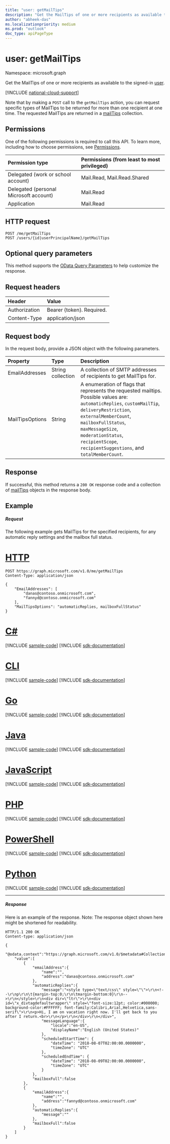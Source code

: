 ```yaml
---
title: "user: getMailTips"
description: "Get the MailTips of one or more recipients as available to the signed-in user."
author: "abheek-das"
ms.localizationpriority: medium
ms.prod: "outlook"
doc_type: apiPageType
---
```


# user: getMailTips

Namespace: microsoft.graph

Get the MailTips of one or more recipients as available to the signed-in [user](../resources/user.md).

[!INCLUDE [national-cloud-support](../../includes/global-us.md)]

Note that by making a `POST` call to the `getMailTips` action, you can request specific types of MailTips to 
be returned for more than one recipient at one time. The requested MailTips are returned in a [mailTips](../resources/mailtips.md) collection.

## Permissions
One of the following permissions is required to call this API. To learn more, including how to choose permissions, see [Permissions](/graph/permissions-reference).

|Permission type      | Permissions (from least to most privileged)              |
|:--------------------|:---------------------------------------------------------|
|Delegated (work or school account) | Mail.Read, Mail.Read.Shared    |
|Delegated (personal Microsoft account) | Mail.Read    |
|Application | Mail.Read |

## HTTP request
<!-- { "blockType": "ignored" } -->
```http
POST /me/getMailTips
POST /users/{id|userPrincipalName}/getMailTips
```
## Optional query parameters
This method supports the [OData Query Parameters](/graph/query-parameters) to help customize the response.
## Request headers
| Header       | Value|
|:-----------  |:------|
| Authorization | Bearer {token}. Required. |
| Content-Type  | application/json  |

## Request body
In the request body, provide a JSON object with the following parameters.

| Property	   | Type	|Description|
|:---------------|:--------|:----------|
|EmailAddresses|String collection|A collection of SMTP addresses of recipients to get MailTips for.|
|MailTipsOptions|String|A enumeration of flags that represents the requested mailtips. Possible values are: `automaticReplies`, `customMailTip`, `deliveryRestriction`, `externalMemberCount`, `mailboxFullStatus`, `maxMessageSize`, `moderationStatus`, `recipientScope`, `recipientSuggestions`, and `totalMemberCount`.|

## Response

If successful, this method returns a `200 OK` response code and a collection of [mailTips](../resources/mailtips.md) objects in the response body.
## Example
##### Request
The following example gets MailTips for the specified recipients, for any automatic reply settings and the mailbox full status.


# [HTTP](#tab/http)
<!-- {
  "blockType": "request",
  "name": "user_getmailtips"
}-->
```http
POST https://graph.microsoft.com/v1.0/me/getMailTips
Content-Type: application/json

{
    "EmailAddresses": [
        "danas@contoso.onmicrosoft.com", 
        "fannyd@contoso.onmicrosoft.com"
    ],
    "MailTipsOptions": "automaticReplies, mailboxFullStatus"
}
```

# [C#](#tab/csharp)
[!INCLUDE [sample-code](../includes/snippets/csharp/user-getmailtips-csharp-snippets.md)]
[!INCLUDE [sdk-documentation](../includes/snippets/snippets-sdk-documentation-link.md)]

# [CLI](#tab/cli)
[!INCLUDE [sample-code](../includes/snippets/cli/user-getmailtips-cli-snippets.md)]
[!INCLUDE [sdk-documentation](../includes/snippets/snippets-sdk-documentation-link.md)]

# [Go](#tab/go)
[!INCLUDE [sample-code](../includes/snippets/go/user-getmailtips-go-snippets.md)]
[!INCLUDE [sdk-documentation](../includes/snippets/snippets-sdk-documentation-link.md)]

# [Java](#tab/java)
[!INCLUDE [sample-code](../includes/snippets/java/user-getmailtips-java-snippets.md)]
[!INCLUDE [sdk-documentation](../includes/snippets/snippets-sdk-documentation-link.md)]

# [JavaScript](#tab/javascript)
[!INCLUDE [sample-code](../includes/snippets/javascript/user-getmailtips-javascript-snippets.md)]
[!INCLUDE [sdk-documentation](../includes/snippets/snippets-sdk-documentation-link.md)]

# [PHP](#tab/php)
[!INCLUDE [sample-code](../includes/snippets/php/user-getmailtips-php-snippets.md)]
[!INCLUDE [sdk-documentation](../includes/snippets/snippets-sdk-documentation-link.md)]

# [PowerShell](#tab/powershell)
[!INCLUDE [sample-code](../includes/snippets/powershell/user-getmailtips-powershell-snippets.md)]
[!INCLUDE [sdk-documentation](../includes/snippets/snippets-sdk-documentation-link.md)]

# [Python](#tab/python)
[!INCLUDE [sample-code](../includes/snippets/python/user-getmailtips-python-snippets.md)]
[!INCLUDE [sdk-documentation](../includes/snippets/snippets-sdk-documentation-link.md)]

---

##### Response
Here is an example of the response. Note: The response object shown here might be shortened for readability.
<!-- {
  "blockType": "response",
  "truncated": true,
  "@odata.type": "microsoft.graph.mailTips",
  isCollection: true
} -->
```http
HTTP/1.1 200 OK
Content-type: application/json

{
    "@odata.context":"https://graph.microsoft.com/v1.0/$metadata#Collection(microsoft.graph.mailTips)",
    "value":[
        {
            "emailAddress":{
                "name":"",
                "address":"danas@contoso.onmicrosoft.com"
            },
            "automaticReplies":{
                "message":"<style type=\"text/css\" style=\"\">\r\n<!--\r\np\r\n\t{margin-top:0;\r\n\tmargin-bottom:0}\r\n-->\r\n</style>\r\n<div dir=\"ltr\">\r\n<div id=\"x_divtagdefaultwrapper\" style=\"font-size:12pt; color:#000000; background-color:#FFFFFF; font-family:Calibri,Arial,Helvetica,sans-serif\">\r\n<p>Hi, I am on vacation right now. I'll get back to you after I return.<br>\r\n</p>\r\n</div>\r\n</div>",
                "messageLanguage":{
                    "locale":"en-US",
                    "displayName":"English (United States)"
                },
                "scheduledStartTime": {
                    "dateTime": "2018-08-07T02:00:00.0000000",
                    "timeZone": "UTC"
                },
                "scheduledEndTime": {
                    "dateTime": "2018-08-09T02:00:00.0000000",
                    "timeZone": "UTC"
                }
            },
            "mailboxFull":false
        },
        {
            "emailAddress":{
                "name":"",
                "address":"fannyd@contoso.onmicrosoft.com"
            },
            "automaticReplies":{
                "message":""
            },
            "mailboxFull":false
        }
    ]
}

```

<!-- uuid: 8fcb5dbc-d5aa-4681-8e31-b001d5168d79
2015-10-25 14:57:30 UTC -->
<!-- {
  "type": "#page.annotation",
  "description": "user: getMailTips",
  "keywords": "",
  "section": "documentation",
  "tocPath": "",
  "suppressions": [
  ]
}-->
